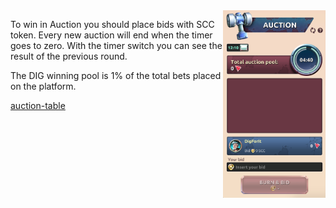 <img align="right" height="300" src="../_media/auction-screen.png">

To win in Auction you should place bids with SCC token. Every new auction will end when the timer goes to zero. With the timer switch you can see the result of the previous round.

The DIG winning pool is 1% of the total bets placed on the platform.

[auction-table](../_data/auction-table.md ':include')
